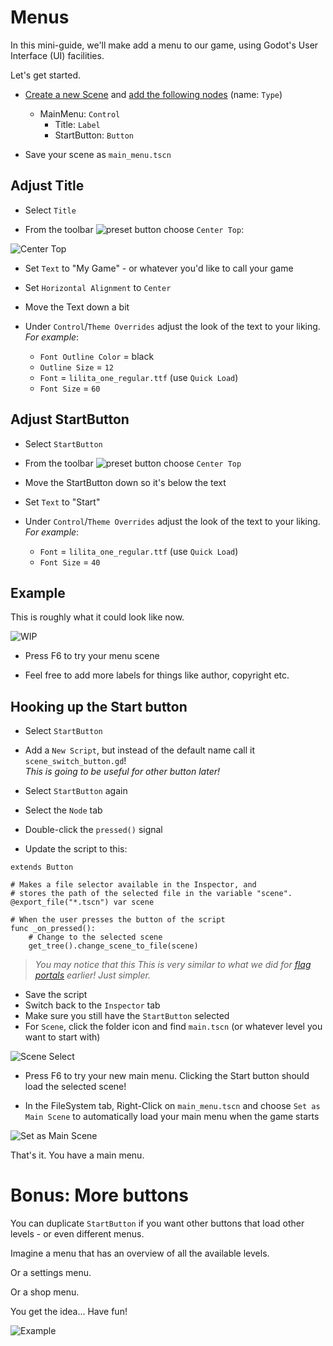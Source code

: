 # Menus

In this mini-guide, we'll make add a menu to our game, using Godot's User Interface (UI) facilities.

Let's get started.

* [Create a new Scene](../tips/create_a_scene.md) and [add the following nodes](../tips/add_nodes.md) (name: `Type`)
   * MainMenu: `Control`
     * Title: `Label`
     * StartButton: `Button`

* Save your scene as `main_menu.tscn`

## Adjust Title
* Select `Title`

* From the toolbar ![preset](res/menus/preset_button.png) button choose `Center Top`:

![Center Top](res/menus/center_top.png)

* Set `Text` to "My Game" - or whatever you'd like to call your game
* Set `Horizontal Alignment` to `Center`
* Move the Text down a bit

* Under `Control`/`Theme Overrides` adjust the look of the text to your liking.  
_For example_:

    * `Font Outline Color` = black
    * `Outline Size` = `12`
    * `Font` = `lilita_one_regular.ttf` (use `Quick Load`)
    * `Font Size` = `60`


## Adjust StartButton

* Select `StartButton`
* From the toolbar ![preset](res/menus/preset_button.png) button choose `Center Top`
* Move the StartButton down so it's below the text
* Set `Text` to "Start"
* Under `Control`/`Theme Overrides` adjust the look of the text to your liking.  
_For example_:

    * `Font` = `lilita_one_regular.ttf` (use `Quick Load`)
    * `Font Size` = `40`

## Example

This is roughly what it could look like now.

![WIP](res/menus/wip1.png)

* Press F6 to try your menu scene

* Feel free to add more labels for things like author, copyright etc.

## Hooking up the Start button

* Select `StartButton`
* Add a `New Script`, but instead of the default name call it `scene_switch_button.gd`!  
_This is going to be useful for other button later!_

* Select `StartButton` again
* Select the `Node` tab
* Double-click the `pressed()` signal
* Update the script to this:

```gdscript
extends Button

# Makes a file selector available in the Inspector, and
# stores the path of the selected file in the variable "scene".
@export_file("*.tscn") var scene

# When the user presses the button of the script
func _on_pressed():
	# Change to the selected scene
	get_tree().change_scene_to_file(scene)
```

> _You may notice that this This is very similar to what we did for [flag portals](portals.md) earlier! Just simpler._

* Save the script
* Switch back to the `Inspector` tab
* Make sure you still have the `StartButton` selected
* For `Scene`, click the folder icon and find `main.tscn` (or whatever level you want to start with)

![Scene Select](res/menus/scene_select.png)

* Press F6 to try your new main menu. Clicking the Start button should load the selected scene!

* In the FileSystem tab, Right-Click on `main_menu.tscn` and choose `Set as Main Scene` to automatically load your main menu when the game starts

![Set as Main Scene](res/menus/set_as_main_scene.png)

That's it. You have a main menu.

# Bonus: More buttons

You can duplicate `StartButton` if you want other buttons that load other levels - or even different menus.

Imagine a menu that has an overview of all the available levels.

Or a settings menu.

Or a shop menu.

You get the idea... Have fun!

![Example](res/menus/example.png)
